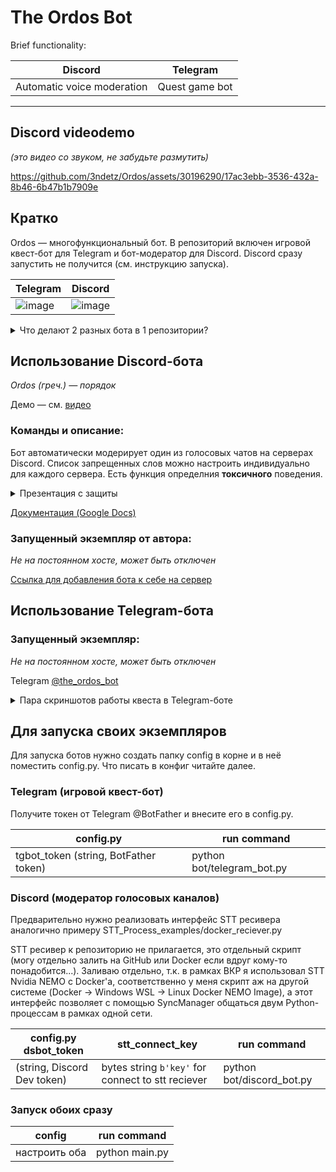# The Ordos Bot

Brief functionality:

| Discord                    | Telegram       |
|----------------------------|----------------|
| Automatic voice moderation | Quest game bot |

---

## Discord videodemo
_(это видео со звуком, не забудьте размутить)_

https://github.com/3ndetz/Ordos/assets/30196290/17ac3ebb-3536-432a-8b46-6b47b1b7909e

## Кратко
Ordos — многофункциональный бот.
В репозиторий включен игровой квест-бот для Telegram и бот-модератор для Discord. Discord сразу запустить не получится (см. инструкцию запуска).

|Telegram|Discord|
|---|---|
|![image](https://github.com/3ndetz/Ordos/assets/30196290/d29a8eac-51d0-456a-a3c3-2ff0faae6b9a)|![image](https://github.com/3ndetz/Ordos/assets/30196290/fb3210ba-3dae-4303-ada1-ce6409a6981c)|

<details>
<summary>
Что делают 2 разных бота в 1 репозитории?
</summary>

Изначально планировалось, что будет игровой бот, который будет поддерживать как Discord, так и Telegram, но по итогу я ограничился лишь одним ботом для игр. Соответственно, базу для обоих ботов я уже написал, но в Discord-бота попросту не успел внедрить функционал. Далее я делал ВКР по теме, связанной с модерацией голосовых чатов, и поэтому использовал Discord-базу для его создания. Выложить на GitHub всё это я решился только недавно ну и у меня не было много лишнего времени, чтобы заморачиваться над разделением репозиториев) Поэтому вот так.

</details>


## Использование Discord-бота
_Ordos (греч.) — порядок_

Демо — см. [видео](#discord-videodemo)

### Команды и описание:

Бот автоматически модерирует один из голосовых чатов на серверах Discord. Список запрещенных слов можно настроить индивидуально для каждого сервера. Есть функция определния **токсичного** поведения.
<details><summary>Презентация с защиты</summary>

[Ссылка](https://github.com/3ndetz/Ordos/blob/master/OrdosGithub.pdf) на эту презентацию (pdf)
</details>

[Документация (Google Docs)](https://docs.google.com/document/d/1nsf2yZxk8Er3l-1EAKF9AaUWm_-bOYJf4Jv_lLzM5sg/edit)

### Запущенный экземпляр от автора:
_Не на постоянном хосте, может быть отключен_

[Ссылка для добавления бота к себе на сервер](https://discord.com/api/oauth2/authorize?client_id=1192729753392787456&permissions=8&scope=bot)


## Использование Telegram-бота

### Запущенный экземпляр:
_Не на постоянном хосте, может быть отключен_

Telegram [@the_ordos_bot](https://t.me/the_ordos_bot/)

<details><summary>Пара скриншотов работы квеста в Telegram-боте</summary>
  
  1.
  ![image](https://github.com/3ndetz/Ordos/assets/30196290/9ee9d6e3-0b64-4f80-9d22-c40b1d8b52b4)
  
  2.
  ![image](https://github.com/3ndetz/Ordos/assets/30196290/6f854295-6a78-4ec3-8a4d-7af952c39f6f)

  3.
  ![image](https://github.com/3ndetz/Ordos/assets/30196290/fbd46f58-43c5-45b5-95f4-5914362ff4e8)

  4.
  ![image](https://github.com/3ndetz/Ordos/assets/30196290/71c7d00f-635d-4b4b-ab9b-220849be0ad5)

</details>

## Для запуска своих экземпляров
Для запуска ботов нужно создать папку config в корне и в неё поместить config.py.
Что писать в конфиг читайте далее.

### Telegram (игровой квест-бот)
Получите токен от Telegram @BotFather и внесите его в config.py.

| config.py | run command |
| --- | --- |
| tgbot_token (string, BotFather token) | python bot/telegram_bot.py |

### Discord (модератор голосовых каналов)

Предварительно нужно реализовать интерфейс STT ресивера аналогично примеру STT_Process_examples/docker_reciever.py

STT ресивер к репозиторию не прилагается, это отдельный скрипт (могу отдельно залить на GitHub или Docker если вдруг кому-то понадобится...).
Заливаю отдельно, т.к. в рамках ВКР я использовал STT Nvidia NEMO с Docker'a, соответственно у меня скрипт аж на другой системе (Docker -> Windows WSL -> Linux Docker NEMO Image), а этот интерфейс позволяет с помощью SyncManager общаться двум Python-процессам в рамках одной сети.


| config.py dsbot_token | stt_connect_key | run command |
| --- | --- | --- |
| (string, Discord Dev token)|bytes string ```b'key'``` for connect to stt reciever|python bot/discord_bot.py|

### Запуск обоих сразу

| config | run command |
| --- | --- |
| настроить оба | python main.py |
